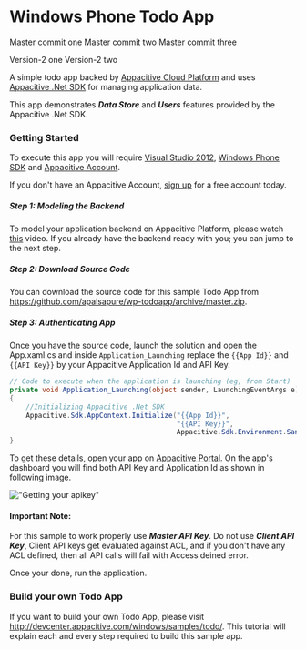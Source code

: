 # Windows Phone Todo App
Master commit one
Master commit two
Master commit three

Version-2 one
Version-2 two

A simple todo app backed by [Appacitive Cloud Platform](http://www.appacitive.com) and uses [Appacitive .Net SDK](http://devcenter.appacitive.com/windows/) for managing application data. 

This app demonstrates ***Data Store*** and ***Users*** features provided by the Appacitive .Net SDK.

### Getting Started

To execute this app you will require <a target="_blank" href="http://www.visualstudio.com/">Visual Studio 2012</a>, <a target="_blank" href="https://dev.windowsphone.com/en-us/downloadsdk">Windows Phone SDK</a> and <a target="_blank" href="https://portal.appacitive.com/">Appacitive Account</a>.

If you don't have an Appacitive Account, [sign up](https://portal.appacitive.com/signup.html) for a free account today.

##### Step 1: Modeling the Backend
To model your application backend on Appacitive Platform, please watch [this](http://devcenter.appacitive.com/windows/samples/todo/#model-backend) video. If you already have the backend ready with you; you can jump to the next step.

##### Step 2: Download Source Code
You can download the source code for this sample Todo App from https://github.com/apalsapure/wp-todoapp/archive/master.zip.

##### Step 3: Authenticating App
Once you have the source code, launch the solution and open the App.xaml.cs and inside `Application_Launching` replace the `{{App Id}}` and `{{API Key}}` by your Appacitive Application Id and API Key.

```c#
// Code to execute when the application is launching (eg, from Start)
private void Application_Launching(object sender, LaunchingEventArgs e)
{
  	//Initializing Appacitive .Net SDK
    Appacitive.Sdk.AppContext.Initialize("{{App Id}}", 
                                         "{{API Key}}", 
                                         Appacitive.Sdk.Environment.Sandbox);
}
```

To get these details, open your app on [Appacitive Portal](https://portal.appacitive.com). On the app's dashboard you will find both API Key and Application Id as shown in following image.

!["Getting your apikey"](http://cdn.appacitive.com/devcenter/root/dashboard.png)

#### Important Note:

For this sample to work properly use ***Master API Key***. Do not use ***Client API Key***, Client API keys get evaluated against ACL, and if you don't have any ACL defined, then all API calls will fail with Access deined error.

Once your done, run the application.

### Build your own Todo App 

If you want to build your own Todo App, please visit http://devcenter.appacitive.com/windows/samples/todo/. This tutorial will explain each and every step required to build this sample app.
